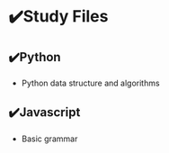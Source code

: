 # ✔️Study Files
## ✔️Python
- Python data structure and algorithms

## ✔️Javascript
- Basic grammar
